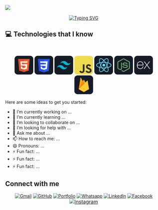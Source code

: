 
![](https://i.ibb.co/s3r4BHC/Black-and-Red-Gradient-Professional-Linked-In-Banner.jpg)

<p align="center">
<a href="https://git.io/typing-svg"><img src="https://readme-typing-svg.demolab.com?font=Fira+Code&weight=700&size=30&pause=1002&color=4174C3&background=74B12100&random=false&width=470&lines=Font-End+Developer;Always+Learning+New+Things++++" alt="Typing SVG" /></a>
</p>

## :computer: Technologies that I know

<br>
<p align="center">
<img src="https://github.com/codebuildermonir/codebuildermonir/blob/main/images/HTML.png"/>
<img src="https://github.com/codebuildermonir/codebuildermonir/blob/main/images/css.png"/>

<img src="https://github.com/codebuildermonir/codebuildermonir/blob/main/images/tailwind.png"/>

<img src="https://github.com/codebuildermonir/codebuildermonir/blob/main/images/JavaScript.png"/>

<img src="https://github.com/codebuildermonir/codebuildermonir/blob/main/images/react.png"/>

<img src="https://github.com/codebuildermonir/codebuildermonir/blob/main/images/node.png"/>
<img src="https://github.com/codebuildermonir/codebuildermonir/blob/main/images/express.png"/>

<img src="https://github.com/codebuildermonir/codebuildermonir/blob/main/images/firebase.png"/>

<br/>

Here are some ideas to get you started:

- 🔭 I’m currently working on ...
- 🌱 I’m currently learning ...
- 👯 I’m looking to collaborate on ...
- 🤔 I’m looking for help with ...
- 💬 Ask me about ...
- 📫 How to reach me: ...
- 😄 Pronouns: ...
- ⚡ Fun fact: ...
- ⚡ Fun fact: ...
- ⚡ Fun fact: ...
## Connect with me
<p align="center">
	<a href="mailto:fayhadahmedmonir@gmail.com"><img src="https://img.shields.io/badge/Gmail-%23EA4335.svg?style=plastic&logo=gmail&logoColor=white" alt="Gmail" height="40" /></a>
	<a href="https://github.com/hrshainik"><img src="https://img.shields.io/badge/GitHub-%23181717.svg?style=plastic&logo=github&logoColor=white" height="40"  alt="GitHub"/></a>
	<a href="https://github.com/hrshainik"><img src="https://img.shields.io/badge/Portfolio-%23181717.svg?style=plastic&logo=write.as&logoColor=white" alt="Portfolio" height="40" /></a>
	<a href="https://wa.me/+8801766215104"><img src="https://img.shields.io/badge/Whatsapp-%2325D366.svg?style=plastic&logo=whatsapp&logoColor=white" alt="Whatsapp" height="40"  /></a>
	<a href="https://www.linkedin.com/in/hrshainik/"><img src="https://img.shields.io/badge/LinkedIn-%230A66C2.svg?style=plastic&logo=linkedin&logoColor=white" alt="LinkedIn" height="40" /></a>
	<a href="https://www.facebook.com/hrshainik/"><img src="https://img.shields.io/badge/Facebook-%231877F2.svg?style=plastic&logo=facebook&logoColor=white" alt="Facebook" height="40" /></a>
	<a href="https://www.instagram.com/traveloperhabib/"><img src="https://img.shields.io/badge/Instagram-%23E4405F.svg?style=plastic&logo=instagram&logoColor=white&logoSize=15" alt="Instagram" height="30" style="font-size:16px;" /></a>
</p>

